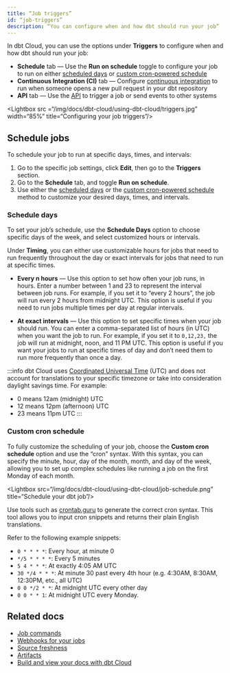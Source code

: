 ```yaml
---
title: “Job triggers”
id: “job-triggers”
description: “You can configure when and how dbt should run your job”
---
```

In dbt Cloud, you can use the options under **Triggers** to configure when and how dbt should run your job:
- **Schedule** tab &mdash; Use the **Run on schedule** toggle to configure your job to run on either [scheduled days](#schedule-days) or [custom cron-powered schedule](#custom-cron-schedule)
- **Continuous Integration (CI)** tab &mdash; Configure [continuous integration](/docs/deploy/cloud-ci-job) to run when someone opens a new pull request in your dbt repository
- **API** tab &mdash; Use the [API](/docs/dbt-cloud-apis/overview) to trigger a job or send events to other systems

<Lightbox src =“/img/docs/dbt-cloud/using-dbt-cloud/triggers.jpg” width=“85%” title=“Configuring your job triggers”/>

## Schedule jobs
To schedule your job to run at specific days, times, and intervals:
1. Go to the specific job settings, click **Edit**, then go to the **Triggers** section.
2. Go to the **Schedule** tab, and toggle **Run on schedule**.
3. Use either the [scheduled days](#schedule-days) or the [custom cron-powered schedule](#custom-cron-schedule) method to customize your desired days, times, and intervals.

### Schedule days
To set your job’s schedule, use the **Schedule Days** option to choose specific days of the week, and select customized hours or intervals.

Under **Timing**, you can either use customizable hours for jobs that need to run frequently throughout the day or exact intervals for jobs that need to run at specific times.

- **Every n hours** &mdash; Use this option to set how often your job runs, in hours. Enter a number between 1 and 23 to represent the interval between job runs. For example, if you set it to “every 2 hours”, the job will run every 2 hours from midnight UTC. This option is useful if you need to run jobs multiple times per day at regular intervals.

- **At exact intervals** &mdash; Use this option to set specific times when your job should run. You can enter a comma-separated list of hours (in UTC) when you want the job to run. For example, if you set it to `0,12,23,` the job will run at midnight, noon, and 11 PM UTC. This option is useful if you want your jobs to run at specific times of day and don’t need them to run more frequently than once a day.

:::info
dbt Cloud uses [Coordinated Universal Time](https://en.wikipedia.org/wiki/Coordinated_Universal_Time) (UTC) and does not account for translations to your specific timezone or take into consideration daylight savings time. For example:
- 0 means 12am (midnight) UTC
- 12 means 12pm (afternoon) UTC
- 23 means 11pm UTC
:::

### Custom cron schedule
To fully customize the scheduling of your job, choose the **Custom cron schedule** option and use the “cron” syntax. With this syntax, you can specify the minute, hour, day of the month, month, and day of the week, allowing you to set up complex schedules like running a job on the first Monday of each month.

<Lightbox src=“/img/docs/dbt-cloud/using-dbt-cloud/job-schedule.png” title=“Schedule your dbt job”/>

Use tools such as [crontab.guru](https://crontab.guru/) to generate the correct cron syntax. This tool allows you to input cron snippets and returns their plain English translations.

Refer to the following example snippets:

- `0 * * * *`: Every hour, at minute 0
- `*/5 * * * *`: Every 5 minutes
- `5 4 * * *`: At exactly 4:05 AM UTC
- `30 */4 * * *`: At minute 30 past every 4th hour (e.g. 4:30AM, 8:30AM, 12:30PM, etc., all UTC)
- `0 0 */2 * *`: At midnight UTC every other day
- `0 0 * * 1`: At midnight UTC every Monday.

## Related docs

- [Job commands](/docs/deploy/job-commands)
- [Webhooks for your jobs](/docs/deploy/webhooks)
- [Source freshness](/docs/deploy/source-freshness)
- [Artifacts](/docs/deploy/artifacts)
- [Build and view your docs with dbt Cloud](/docs/collaborate/build-and-view-your-docs)